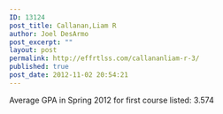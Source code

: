```yaml
---
ID: 13124
post_title: Callanan,Liam R
author: Joel DesArmo
post_excerpt: ""
layout: post
permalink: http://effrtlss.com/callananliam-r-3/
published: true
post_date: 2012-11-02 20:54:21
---
```

<p>Average GPA in Spring 2012 for first course listed: 3.574</p>